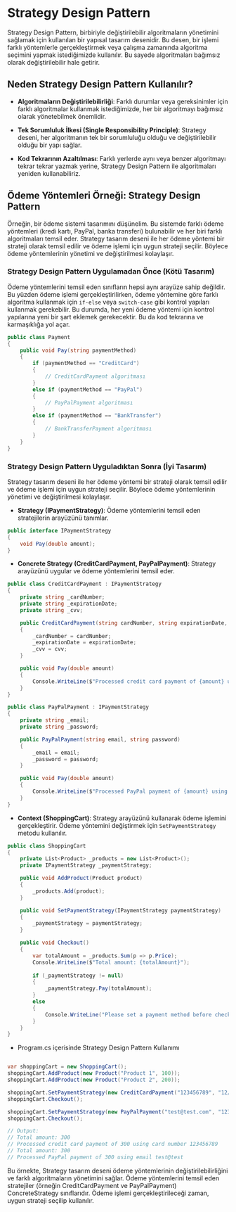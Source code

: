 ﻿# Strategy Design Pattern

Strategy Design Pattern, birbiriyle değiştirilebilir algoritmaların yönetimini sağlamak için kullanılan bir yapısal tasarım desenidir. Bu desen, bir işlemi farklı yöntemlerle gerçekleştirmek veya çalışma zamanında algoritma seçimini yapmak istediğimizde kullanılır. Bu sayede algoritmaları bağımsız olarak değiştirilebilir hale getirir.

## Neden Strategy Design Pattern Kullanılır?

- **Algoritmaların Değiştirilebilirliği**: Farklı durumlar veya gereksinimler için farklı algoritmalar kullanmak istediğimizde, her bir algoritmayı bağımsız olarak yönetebilmek önemlidir.

- **Tek Sorumluluk İlkesi (Single Responsibility Principle)**: Strategy deseni, her algoritmanın tek bir sorumluluğu olduğu ve değiştirilebilir olduğu bir yapı sağlar.

- **Kod Tekrarının Azaltılması**: Farklı yerlerde aynı veya benzer algoritmayı tekrar tekrar yazmak yerine, Strategy Design Pattern ile algoritmaları yeniden kullanabiliriz.

## Ödeme Yöntemleri Örneği: Strategy Design Pattern

Örneğin, bir ödeme sistemi tasarımını düşünelim. Bu sistemde farklı ödeme yöntemleri (kredi kartı, PayPal, banka transferi) bulunabilir ve her biri farklı algoritmaları temsil eder. Strategy tasarım deseni ile her ödeme yöntemi bir strateji olarak temsil edilir ve ödeme işlemi için uygun strateji seçilir. Böylece ödeme yöntemlerinin yönetimi ve değiştirilmesi kolaylaşır.

### Strategy Design Pattern Uygulamadan Önce (Kötü Tasarım)

Ödeme yöntemlerini temsil eden sınıfların hepsi aynı arayüze sahip değildir. Bu yüzden ödeme işlemi gerçekleştirilirken, ödeme yöntemine göre farklı algoritma kullanmak için `if-else` veya `switch-case` gibi kontrol yapıları kullanmak gerekebilir. Bu durumda, her yeni ödeme yöntemi için kontrol yapılarına yeni bir şart eklemek gerekecektir. Bu da kod tekrarına ve karmaşıklığa yol açar.

```csharp
public class Payment
{
    public void Pay(string paymentMethod)
    {
        if (paymentMethod == "CreditCard")
        {
            // CreditCardPayment algoritması
        }
        else if (paymentMethod == "PayPal")
        {
            // PayPalPayment algoritması
        }
        else if (paymentMethod == "BankTransfer")
        {
            // BankTransferPayment algoritması
        }
    }
}
```

### Strategy Design Pattern Uyguladıktan Sonra (İyi Tasarım)

Strategy tasarım deseni ile her ödeme yöntemi bir strateji olarak temsil edilir ve ödeme işlemi için uygun strateji seçilir. Böylece ödeme yöntemlerinin yönetimi ve değiştirilmesi kolaylaşır.

- **Strategy (IPaymentStrategy)**: Ödeme yöntemlerini temsil eden stratejilerin arayüzünü tanımlar.
```csharp
public interface IPaymentStrategy
{
    void Pay(double amount);
}
```

- **Concrete Strategy (CreditCardPayment, PayPalPayment)**: Strategy arayüzünü uygular ve ödeme yöntemlerini temsil eder.
```csharp
public class CreditCardPayment : IPaymentStrategy
{
    private string _cardNumber;
    private string _expirationDate;
    private string _cvv;

    public CreditCardPayment(string cardNumber, string expirationDate, string cvv)
    {
        _cardNumber = cardNumber;
        _expirationDate = expirationDate;
        _cvv = cvv;
    }

    public void Pay(double amount)
    {
        Console.WriteLine($"Processed credit card payment of {amount} using card number {_cardNumber}");
    }
}

public class PayPalPayment : IPaymentStrategy
{
    private string _email;
    private string _password;

    public PayPalPayment(string email, string password)
    {
        _email = email;
        _password = password;
    }

    public void Pay(double amount)
    {
        Console.WriteLine($"Processed PayPal payment of {amount} using email {_email}");
    }
}
```

- **Context (ShoppingCart)**: Strategy arayüzünü kullanarak ödeme işlemini gerçekleştirir. Ödeme yöntemini değiştirmek için `SetPaymentStrategy` metodu kullanılır.
```csharp
public class ShoppingCart
{
    private List<Product> _products = new List<Product>();
    private IPaymentStrategy _paymentStrategy;

    public void AddProduct(Product product)
    {
        _products.Add(product);
    }

    public void SetPaymentStrategy(IPaymentStrategy paymentStrategy)
    {
        _paymentStrategy = paymentStrategy;
    }

    public void Checkout()
    {
        var totalAmount = _products.Sum(p => p.Price);
        Console.WriteLine($"Total amount: {totalAmount}");
        
        if (_paymentStrategy != null)
        {
            _paymentStrategy.Pay(totalAmount);
        }
        else
        {
            Console.WriteLine("Please set a payment method before checking out.");
        }
    }
}
```

- Program.cs içerisinde Strategy Design Pattern Kullanımı
```csharp

var shoppingCart = new ShoppingCart();
shoppingCart.AddProduct(new Product("Product 1", 100));
shoppingCart.AddProduct(new Product("Product 2", 200));

shoppingCart.SetPaymentStrategy(new CreditCardPayment("123456789", "12/2022", "123"));
shoppingCart.Checkout();

shoppingCart.SetPaymentStrategy(new PayPalPayment("test@test.com", "123456"));
shoppingCart.Checkout();

// Output:
// Total amount: 300
// Processed credit card payment of 300 using card number 123456789
// Total amount: 300
// Processed PayPal payment of 300 using email test@test
```

Bu örnekte, Strategy tasarım deseni ödeme yöntemlerinin değiştirilebilirliğini ve farklı algoritmaların yönetimini sağlar. Ödeme yöntemlerini temsil eden stratejiler (örneğin CreditCardPayment ve PayPalPayment) ConcreteStrategy sınıflarıdır. Ödeme işlemi gerçekleştirileceği zaman, uygun strateji seçilip kullanılır.